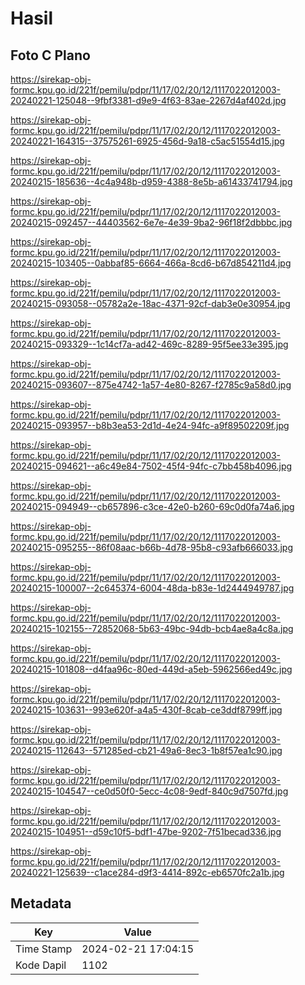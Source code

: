 # Hasil

## Foto C Plano

https://sirekap-obj-formc.kpu.go.id/221f/pemilu/pdpr/11/17/02/20/12/1117022012003-20240221-125048--9fbf3381-d9e9-4f63-83ae-2267d4af402d.jpg

https://sirekap-obj-formc.kpu.go.id/221f/pemilu/pdpr/11/17/02/20/12/1117022012003-20240221-164315--37575261-6925-456d-9a18-c5ac51554d15.jpg

https://sirekap-obj-formc.kpu.go.id/221f/pemilu/pdpr/11/17/02/20/12/1117022012003-20240215-185636--4c4a948b-d959-4388-8e5b-a61433741794.jpg

https://sirekap-obj-formc.kpu.go.id/221f/pemilu/pdpr/11/17/02/20/12/1117022012003-20240215-092457--44403562-6e7e-4e39-9ba2-96f18f2dbbbc.jpg

https://sirekap-obj-formc.kpu.go.id/221f/pemilu/pdpr/11/17/02/20/12/1117022012003-20240215-103405--0abbaf85-6664-466a-8cd6-b67d854211d4.jpg

https://sirekap-obj-formc.kpu.go.id/221f/pemilu/pdpr/11/17/02/20/12/1117022012003-20240215-093058--05782a2e-18ac-4371-92cf-dab3e0e30954.jpg

https://sirekap-obj-formc.kpu.go.id/221f/pemilu/pdpr/11/17/02/20/12/1117022012003-20240215-093329--1c14cf7a-ad42-469c-8289-95f5ee33e395.jpg

https://sirekap-obj-formc.kpu.go.id/221f/pemilu/pdpr/11/17/02/20/12/1117022012003-20240215-093607--875e4742-1a57-4e80-8267-f2785c9a58d0.jpg

https://sirekap-obj-formc.kpu.go.id/221f/pemilu/pdpr/11/17/02/20/12/1117022012003-20240215-093957--b8b3ea53-2d1d-4e24-94fc-a9f89502209f.jpg

https://sirekap-obj-formc.kpu.go.id/221f/pemilu/pdpr/11/17/02/20/12/1117022012003-20240215-094621--a6c49e84-7502-45f4-94fc-c7bb458b4096.jpg

https://sirekap-obj-formc.kpu.go.id/221f/pemilu/pdpr/11/17/02/20/12/1117022012003-20240215-094949--cb657896-c3ce-42e0-b260-69c0d0fa74a6.jpg

https://sirekap-obj-formc.kpu.go.id/221f/pemilu/pdpr/11/17/02/20/12/1117022012003-20240215-095255--86f08aac-b66b-4d78-95b8-c93afb666033.jpg

https://sirekap-obj-formc.kpu.go.id/221f/pemilu/pdpr/11/17/02/20/12/1117022012003-20240215-100007--2c645374-6004-48da-b83e-1d2444949787.jpg

https://sirekap-obj-formc.kpu.go.id/221f/pemilu/pdpr/11/17/02/20/12/1117022012003-20240215-102155--72852068-5b63-49bc-94db-bcb4ae8a4c8a.jpg

https://sirekap-obj-formc.kpu.go.id/221f/pemilu/pdpr/11/17/02/20/12/1117022012003-20240215-101808--d4faa96c-80ed-449d-a5eb-5962566ed49c.jpg

https://sirekap-obj-formc.kpu.go.id/221f/pemilu/pdpr/11/17/02/20/12/1117022012003-20240215-103631--993e620f-a4a5-430f-8cab-ce3ddf8799ff.jpg

https://sirekap-obj-formc.kpu.go.id/221f/pemilu/pdpr/11/17/02/20/12/1117022012003-20240215-112643--571285ed-cb21-49a6-8ec3-1b8f57ea1c90.jpg

https://sirekap-obj-formc.kpu.go.id/221f/pemilu/pdpr/11/17/02/20/12/1117022012003-20240215-104547--ce0d50f0-5ecc-4c08-9edf-840c9d7507fd.jpg

https://sirekap-obj-formc.kpu.go.id/221f/pemilu/pdpr/11/17/02/20/12/1117022012003-20240215-104951--d59c10f5-bdf1-47be-9202-7f51becad336.jpg

https://sirekap-obj-formc.kpu.go.id/221f/pemilu/pdpr/11/17/02/20/12/1117022012003-20240221-125639--c1ace284-d9f3-4414-892c-eb6570fc2a1b.jpg


## Metadata

| Key        | Value               |
| ---------- | ------------------- |
| Time Stamp | 2024-02-21 17:04:15 |
| Kode Dapil | 1102                |



